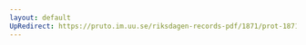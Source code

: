 ```yaml
---
layout: default
UpRedirect: https://pruto.im.uu.se/riksdagen-records-pdf/1871/prot-1871--fk--418.pdf
---
```

